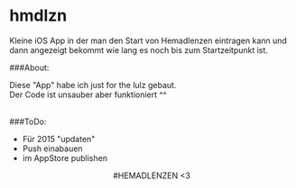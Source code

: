 hmdlzn
======

Kleine iOS App in der man den Start von Hemadlenzen eintragen kann und dann angezeigt bekommt wie lang es noch bis zum Startzeitpunkt ist.

###About:

Diese "App" habe ich just for the lulz gebaut. <br>
Der Code ist unsauber aber funktioniert ^^ <br>
<br>


###ToDo:
* Für 2015 "updaten"
* Push einabauen
* im AppStore publishen

<p>
<p>
<center>
#HEMADLENZEN <3 
<center>